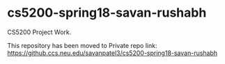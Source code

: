 # cs5200-spring18-savan-rushabh
CS5200 Project Work.


This repository has been moved to Private repo link: https://github.ccs.neu.edu/savanpatel3/cs5200-spring18-savan-rushabh
